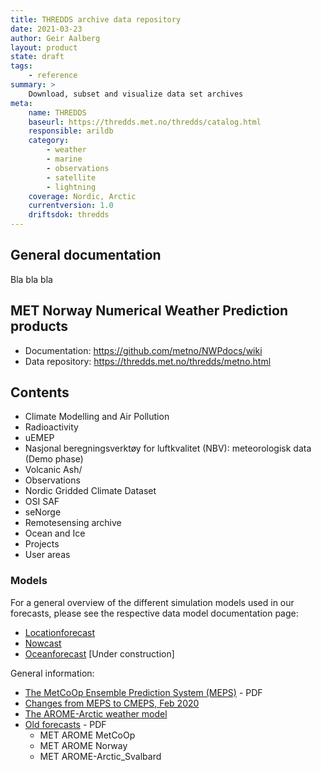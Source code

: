 ```yaml
---
title: THREDDS archive data repository
date: 2021-03-23
author: Geir Aalberg
layout: product
state: draft
tags:
    - reference
summary: >
    Download, subset and visualize data set archives
meta:
    name: THREDDS
    baseurl: https://thredds.met.no/thredds/catalog.html
    responsible: arildb
    category:
        - weather
        - marine
        - observations
        - satellite
        - lightning
    coverage: Nordic, Arctic
    currentversion: 1.0
    driftsdok: thredds
---
```


## General documentation

Bla bla bla

## MET Norway Numerical Weather Prediction products

- Documentation: <https://github.com/metno/NWPdocs/wiki>
- Data repository: <https://thredds.met.no/thredds/metno.html>

## Contents

- Climate Modelling and Air Pollution
- Radioactivity
- uEMEP
- Nasjonal beregningsverktøy for luftkvalitet (NBV): meteorologisk data (Demo phase)
- Volcanic Ash/
- Observations
- Nordic Gridded Climate Dataset
- OSI SAF
- seNorge
- Remotesensing archive
- Ocean and Ice
- Projects
- User areas

### Models

For a general overview of the different simulation models used in our forecasts, please see the respective data model documentation page:

- [Locationforecast](./locationforecast/datamodel)
- [Nowcast](./nowcast/datamodel)
- [Oceanforecast](./oceanforecast/datamodel) [Under construction]

General information:

- [The MetCoOp Ensemble Prediction System (MEPS)](https://drive.google.com/file/d/0B-SaEtrDE91WWEJoNkJiUm5TNzg/view) - PDF
- [Changes from MEPS to CMEPS, Feb 2020](https://thredds.met.no/thredds/metno.html)
- [ The AROME-Arctic weather model](https://www.met.no/en/projects/The-weather-model-AROME-Arctic/data_access)
- [Old forecasts](https://drive.google.com/file/d/0B-SaEtrDE91WWDkzY3dpZlU1V00/view) - PDF
    - MET AROME MetCoOp
    - MET AROME Norway
    - MET AROME-Arctic_Svalbard


